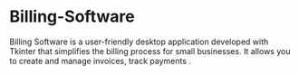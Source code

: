 # Billing-Software
Billing Software is a user-friendly desktop application developed with Tkinter that simplifies the billing process for small businesses. It allows you to create and manage invoices, track payments .
